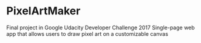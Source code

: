 # PixelArtMaker
Final project in Google Udacity Developer Challenge 2017
Single-page web app that allows users to draw pixel art on a customizable canvas
